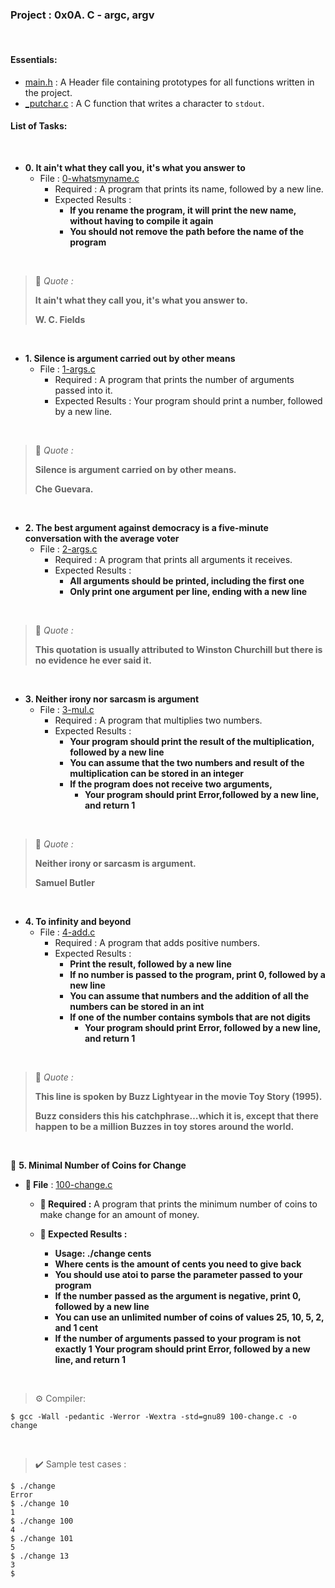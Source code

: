 <h3>Project : 0x0A. C - argc, argv</h3>
<br>

<h4>Essentials:</h4>

* [main.h](./main.h) : A Header file containing prototypes for all functions written in the project.
* [_putchar.c](./_putchar.c) : A C function that writes a character to `stdout`.

<h4>List of Tasks:</h4>
<br>

* **0. It ain't what they call you, it's what you answer to**
  * File : [0-whatsmyname.c](./0-whatsmyname.c)
    * Required : A program that prints its name, followed by a new line.
    * Expected Results : 
      * **If you rename the program, it will print the new name, without having to compile it again**
      * **You should not remove the path before the name of the program**

<br>

> 💬 *Quote :*
> 
> **It ain't what they call you, it's what you answer to.**
>
> **W. C. Fields**

<br>

* **1. Silence is argument carried out by other means**
  * File : [1-args.c](./1-args.c)
    * Required : A program that prints the number of arguments passed into it.
    * Expected Results : Your program should print a number, followed by a new line.

<br>
   
> 💬 *Quote :*
> 
> **Silence is argument carried on by other means.**
>
> **Che Guevara.**

<br>
  
* **2. The best argument against democracy is a five-minute conversation with the average voter**
  * File : [2-args.c](./2-args.c)
    * Required : A program that prints all arguments it receives.
    * Expected Results : 
      * **All arguments should be printed, including the first one**
      * **Only print one argument per line, ending with a new line**

<br>

> 💬 *Quote :*
> 
> **This quotation is usually attributed to Winston Churchill but there is no evidence he ever said it.**

<br>
  
* **3. Neither irony nor sarcasm is argument**
  * File : [3-mul.c](./3-mul.c)
    * Required : A program that multiplies two numbers.
    * Expected Results : 
      * **Your program should print the result of the multiplication, followed by a new line**
      * **You can assume that the two numbers and result of the multiplication can be stored in an integer**
      * **If the program does not receive two arguments,**
        * **Your program should print Error,followed by a new line, and return 1**

<br>

> 💬 *Quote :*
> 
> **Neither irony or sarcasm is argument.**
>
> **Samuel Butler**

<br>

* **4. To infinity and beyond**
  * File : [4-add.c](./4-add.c)
    * Required : A program that adds positive numbers.
    * Expected Results : 
      * **Print the result, followed by a new line**
      * **If no number is passed to the program, print 0, followed by a new line**
      * **You can assume that numbers and the addition of all the numbers can be stored in an int**
      * **If one of the number contains symbols that are not digits**
        * **Your program should print Error, followed by a new line, and return 1**

<br>

> 💬 *Quote :*
> 
> **This line is spoken by Buzz Lightyear in the movie Toy Story (1995).**
> 
> **Buzz considers this his catchphrase…which it is, except that there happen to be a million Buzzes in toy stores around the world.**


<br>
  
📁 **5. Minimal Number of Coins for Change**

  * **💾 File** : [100-change.c](./100-change.c)

    * **📑 Required :** A program that prints the minimum number of coins to make change for an amount of money.


    * **📝 Expected Results :**
       
       * **Usage: ./change cents**
       * **Where cents is the amount of cents you need to give back**
       * **You should use atoi to parse the parameter passed to your program**
       * **If the number passed as the argument is negative, print 0, followed by a new line**
       * **You can use an unlimited number of coins of values 25, 10, 5, 2, and 1 cent**
       * **If the number of arguments passed to your program is not exactly 1**
           **Your program should print Error, followed by a new line, and return 1**

<br>

> ⚙️ Compiler:

```
$ gcc -Wall -pedantic -Werror -Wextra -std=gnu89 100-change.c -o change
```

<br>

> ✔️ Sample test cases :

```
$ ./change 
Error
$ ./change 10
1
$ ./change 100
4
$ ./change 101
5
$ ./change 13
3
$
```

